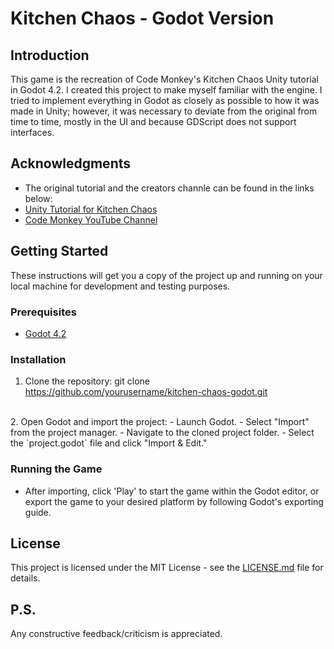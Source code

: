 # Kitchen Chaos - Godot Version

## Introduction
This game is the recreation of Code Monkey's Kitchen Chaos Unity tutorial in Godot 4.2. I created this project to make myself familiar with the engine. I tried to implement everything in Godot as closely as possible to how it was made in Unity; however, it was necessary to deviate from the original from time to time, mostly in the UI and because GDScript does not support interfaces.

## Acknowledgments
- The original tutorial and the creators channle can be found in the links below:
- [Unity Tutorial for Kitchen Chaos](https://youtu.be/AmGSEH7QcDg?si=kNedQswsWct8rkBC)
- [Code Monkey YouTube Channel](https://www.youtube.com/@CodeMonkeyUnity)

## Getting Started
These instructions will get you a copy of the project up and running on your local machine for development and testing purposes.

### Prerequisites
- [Godot 4.2](https://godotengine.org/download)

### Installation
1. Clone the repository:
git clone https://github.com/yourusername/kitchen-chaos-godot.git
<br/>
2. Open Godot and import the project:
- Launch Godot.
- Select "Import" from the project manager.
- Navigate to the cloned project folder.
- Select the `project.godot` file and click "Import & Edit."

### Running the Game
- After importing, click 'Play' to start the game within the Godot editor, or export the game to your desired platform by following Godot's exporting guide.

## License
This project is licensed under the MIT License - see the [LICENSE.md](LICENSE.md) file for details.

## P.S.
Any constructive feedback/criticism is appreciated. 
